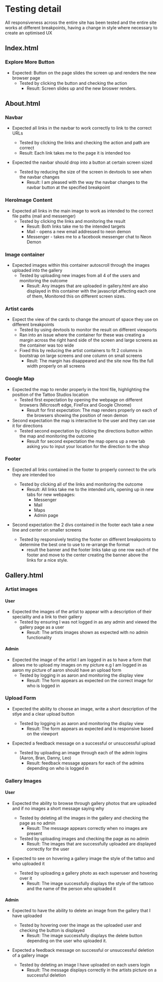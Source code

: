 # Testing detail

All responsiveness across the entire site has been tested and the entire site works at different breakpoints, having a change in style where necessary to create an optimised UX

## Index.html

### Explore More Button

- Expected: Button on the page slides the screen up and renders the new browser page
  - Tested by clicking the button and checking the action
    - Result: Screen slides up and the new broswer renders.
  
## About.html

### Navbar

- Expected all links in the navbar to work correctly to link to the correct URLs
  - Tested by clicking the links and checking the action and path are correct
  - Result: Each link takes me to the page it is intended too

- Expected the navbar should drop into a button at certain screen sized
  - Tested by reducing the size of the screen in devtools to see when the navbar changes
    - Result: I am pleased with the way the navbar changes to the navbar button at the specified breakpoint

### HeroImage Content

- Expected all links in the main image to work as intended to the correct file paths (mail and messenger)
  - Tested by clicking the links and monitoring the result
    - Result: Both links take me to the intended targets
    - Mail - opens a new email addressed to neon demon
    - Messenger - takes me to a facebook messenger chat to Neon Demon

### Image container

- Expected images within this container autoscroll through the images uploaded into the gallery
  - Tested by uploading new images from all 4 of the users and monitoring the outcome
    - Result: Any images that are uploaded in gallery.html are also displayed in this container with the javascript affecting each one of them, Monitored this on different screen sizes.

### Artist cards

- Expect the view of the cards to change the amount of space they use on different breakpoints
  - Tested by using devtools to monitor the result on different viewports
  - Ran into an issue where the container for these was creating a margin across the right hand side of the screen and large screens as the container was too wide
  - Fixed this by reducing the artist containers to fit 2 columns in bootstrap on large screens and one column on small screens
    - Reult: The margin has disappeared and the site now fits the full width properly on all screens

### Google Map

- Expected the map to render properly in the html file, highlighting the position of the Tattoo Studios location
  - Tested first expectation by opening the webpage on different browsers (Microsoft edge, FireFox and Google Chrome)
    - Result for first expectation: The map renders properly on each of the browsers showing the position of neon demon
- Second expectation the map is interactive to the user and they can use it for directions
  - Tested second expectation by clicking the directions button within the map and monitoring the outcome
    - Result for second expectation the map opens up a new tab asking you to input your location for the direction to the shop

### Footer

- Expected all links contained in the footer to properly connect to the urls they are intended too
  - Tested by clicking all of the links and monitoring the outcome
    - Result: All links take me to the intended urls, opening up in new tabs for new webpages:
      - Messenger
      - Mail
      - Maps
      - Admin page

- Second expectation the 2 divs contained in the footer each take a new line and center on smaller screens
  - Tested by responsively testing the footer on different breakpoints to determine the best one to use to re-arrange the format
    - result the banner and the footer links take up one row each of the footer and move to the center creating the banner above the links for a nice style.

## Gallery.html

### Artist images

#### User

- Expected the images of the artist to appear with a description of their speciality and a link to their gallery
  - Tested by ensuring I was not logged in as any admin and viewed the gallery page as a user
    - Result: The artists images shown as expected with no admin functionality

#### Admin

- Expected the image of the artist I am logged in as to have a form that allows me to upload my images on my picture e.g I am logged in as aaron my picture of aaron should have an upload form
  - Tested by logging in as aaron and monitoring the display view
    - Result: The form appears as expected on the correct image for who is logged in

### Upload Form

- Expected the ability to choose an image, write a short description of the stlye and a clear upload button
  - Tested by logging in as aaron and monitoring the display view
    - Result: The form appears as expected and is responsive based on the viewport

- Expected a feedback message on a successful or unsuccessful upload
  - Tested by uploading an image through each of the admin logins (Aaron, Bran, Danny, Leo)
    - Result: feedback message appears for each of the admins depending on who is logged in

### Gallery Images

#### User

- Expected the ability to browse through gallery photos that are uploaded and if no images a short message saying why
  - Tested by deleting all the images in the gallery and checking the page as no admin
    - Result: The message appears correctly when no images are present
  - Tested by uploading images and checking the page as no admin
    - Result: The images that are successfully uploaded are displayed correctly for the user

- Expected to see on hovering a gallery image the style of the tattoo and who uploaded it
  - Tested by uploading a gallery photo as each superuser and hovering over it
    - Result: The image successfully displays the style of the tattooo and the name of the person who uploaded it

#### Admin

- Expected to have the ability to delete an image from the gallery that I have uploaded
  - Tested by hovering over the image as the uploaded user and checking the button is displayed
    - Result: The image successfully displays the delete button depending on the user who uploaded it.
  
- Expected a feedback message on successful or unsuccessful deletion of a gallery image
  - Tested by deleting an image I have uploaded on each users login
    - Result: The message displays correctly in the artists picture on a successful deletion
